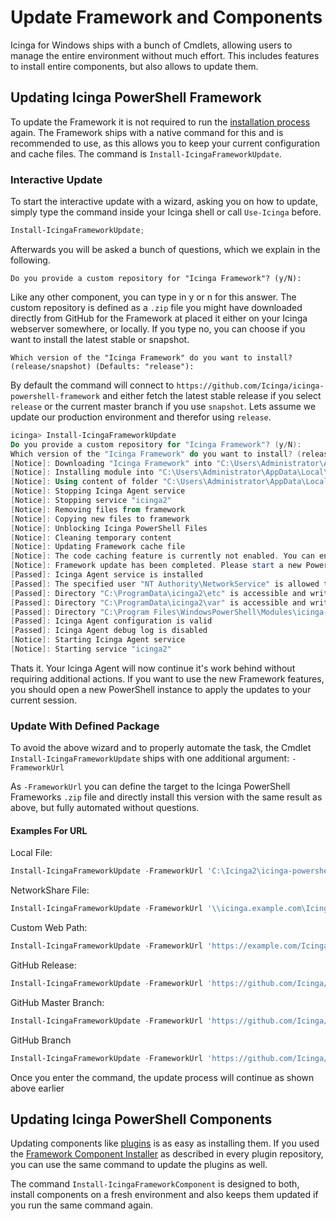 # Update Framework and Components

Icinga for Windows ships with a bunch of Cmdlets, allowing users to manage the entire environment without much effort. This includes features to install entire components, but also allows to update them.

## Updating Icinga PowerShell Framework

To update the Framework it is not required to run the [installation process](..\02-Installation.md) again. The Framework ships with a native command for this and is recommended to use, as this allows you to keep your current configuration and cache files. The command is `Install-IcingaFrameworkUpdate`.

### Interactive Update

To start the interactive update with a wizard, asking you on how to update, simply type the command inside your Icinga shell or call `Use-Icinga` before.

```powershell
Install-IcingaFrameworkUpdate;
```

Afterwards you will be asked a bunch of questions, which we explain in the following.

```text
Do you provide a custom repository for "Icinga Framework"? (y/N):
```

Like any other component, you can type in y or n for this answer. The custom repository is defined as a `.zip` file you might have downloaded directly from GitHub for the Framework at placed it either on your Icinga webserver somewhere, or locally. If you type no, you can choose if you want to install the latest stable or snapshot.

```text
Which version of the "Icinga Framework" do you want to install? (release/snapshot) (Defaults: "release"):
```

By default the command will connect to `https://github.com/Icinga/icinga-powershell-framework` and either fetch the latest stable release if you select `release` or the current master branch if you use `snapshot`.
Lets assume we update our production environment and therefor using `release`.

```powershell
icinga> Install-IcingaFrameworkUpdate
Do you provide a custom repository for "Icinga Framework"? (y/N):
Which version of the "Icinga Framework" do you want to install? (release/snapshot) (Defaults: "release"):
[Notice]: Downloading "Icinga Framework" into "C:\Users\Administrator\AppData\Local\Temp\tmp_icinga1262975608.d"
[Notice]: Installing module into "C:\Users\Administrator\AppData\Local\Temp\tmp_icinga1262975608.d"
[Notice]: Using content of folder "C:\Users\Administrator\AppData\Local\Temp\tmp_icinga1262975608.d\icinga-powershell-framework-1.4.1" for updates
[Notice]: Stopping Icinga Agent service
[Notice]: Stopping service "icinga2"
[Notice]: Removing files from framework
[Notice]: Copying new files to framework
[Notice]: Unblocking Icinga PowerShell Files
[Notice]: Cleaning temporary content
[Notice]: Updating Framework cache file
[Notice]: The code caching feature is currently not enabled. You can enable it with "Enable-IcingaFrameworkCodeCache"
[Notice]: Framework update has been completed. Please start a new PowerShell instance now to complete the update
[Passed]: Icinga Agent service is installed
[Passed]: The specified user "NT Authority\NetworkService" is allowed to run as service
[Passed]: Directory "C:\ProgramData\icinga2\etc" is accessible and writeable by the Icinga Service User "NT Authority\NetworkService"
[Passed]: Directory "C:\ProgramData\icinga2\var" is accessible and writeable by the Icinga Service User "NT Authority\NetworkService"
[Passed]: Directory "C:\Program Files\WindowsPowerShell\Modules\icinga-powershell-framework\cache" is accessible and writeable by the Icinga Service User "NT Authority\NetworkService"
[Passed]: Icinga Agent configuration is valid
[Passed]: Icinga Agent debug log is disabled
[Notice]: Starting Icinga Agent service
[Notice]: Starting service "icinga2"
```

Thats it. Your Icinga Agent will now continue it's work behind without requiring additional actions. If you want to use the new Framework features, you should open a new PowerShell instance to apply the updates to your current session.

### Update With Defined Package

To avoid the above wizard and to properly automate the task, the Cmdlet `Install-IcingaFrameworkUpdate` ships with one additional argument: `-FrameworkUrl`

As `-FrameworkUrl` you can define the target to the Icinga PowerShell Frameworks `.zip` file and directly install this version with the same result as above, but fully automated without questions.

#### Examples For URL

Local File:

```powershell
Install-IcingaFrameworkUpdate -FrameworkUrl 'C:\Icinga2\icinga-powershell-framework-1.5.0.zip';
```

NetworkShare File:

```powershell
Install-IcingaFrameworkUpdate -FrameworkUrl '\\icinga.example.com\IcingaForWindows\Icinga2\icinga-powershell-framework-1.5.0.zip';
```

Custom Web Path:

```powershell
Install-IcingaFrameworkUpdate -FrameworkUrl 'https://example.com/Icinga/icinga-powershell-framework-1.5.0.zip';
```

GitHub Release:

```powershell
Install-IcingaFrameworkUpdate -FrameworkUrl 'https://github.com/Icinga/icinga-powershell-framework/archive/refs/tags/v1.5.0.zip';
```

GitHub Master Branch:

```powershell
Install-IcingaFrameworkUpdate -FrameworkUrl 'https://github.com/Icinga/icinga-powershell-framework/archive/refs/heads/master.zip';
```

GitHub Branch

```powershell
Install-IcingaFrameworkUpdate -FrameworkUrl 'https://github.com/Icinga/icinga-powershell-framework/archive/refs/heads/fix/framework_root_folder_lookup.zip';
```

Once you enter the command, the update process will continue as shown above earlier

## Updating Icinga PowerShell Components

Updating components like [plugins](https://icinga.com/docs/icinga-for-windows/latest/plugins/doc/01-Introduction/) is as easy as installing them. If you used the [Framework Component Installer](https://icinga.com/docs/icinga-for-windows/latest/plugins/doc/02-Installation/#icinga-framework-component-installer) as described in every plugin repository, you can use the same command to update the plugins as well.

The command `Install-IcingaFrameworkComponent` is designed to both, install components on a fresh environment and also keeps them updated if you run the same command again.
